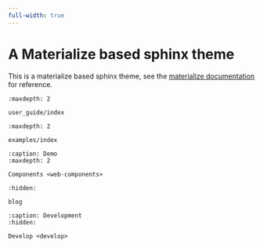 ```yaml
---
full-width: true
---
```


# A Materialize based sphinx theme

This is a materialize based sphinx theme, see the [materialize documentation](https://materializeweb.com/) for reference.

```{toctree}
:maxdepth: 2

user_guide/index
```

```{toctree}
:maxdepth: 2

examples/index
```

```{toctree}
:caption: Demo
:maxdepth: 2

Components <web-components>
```

```{toctree}
:hidden:

blog
```

```{toctree}
:caption: Development
:hidden:

Develop <develop>
```
